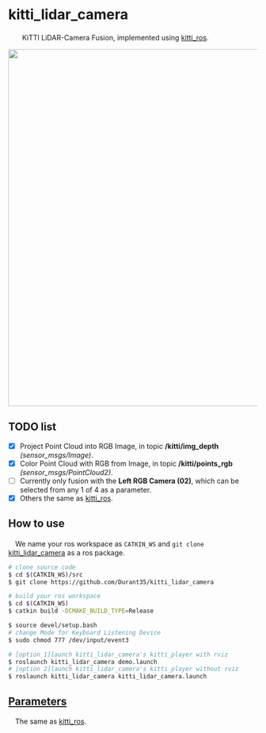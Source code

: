 # kitti_lidar_camera
　　KiTTI LiDAR-Camera Fusion, implemented using [kitti_ros](https://github.com/LidarPerception/kitti_ros).
<p align="center">
    <img src=".readme/demo.png" width="720px" alt=""/>
</p>

## TODO list
- [x] Project Point Cloud into RGB Image, in topic **/kitti/img_depth** _(sensor_msgs/Image)_.
- [x] Color Point Cloud with RGB from Image, in topic **/kitti/points_rgb** _(sensor_msgs/PointCloud2)_.
- [ ] Currently only fusion with the **Left RGB Camera (02)**, which can be selected from any 1 of 4 as a parameter.
- [x] Others the same as [kitti_ros](https://github.com/LidarPerception/kitti_ros#todo-list).

## How to use
　We name your ros workspace as `CATKIN_WS` and `git clone` [kitti_lidar_camera](https://github.com/Durant35/kitti_lidar_camera) as a ros package.
```sh
# clone source code
$ cd $(CATKIN_WS)/src
$ git clone https://github.com/Durant35/kitti_lidar_camera

# build your ros workspace
$ cd $(CATKIN_WS)
$ catkin build -DCMAKE_BUILD_TYPE=Release

$ source devel/setup.bash
# change Mode for Keyboard Listening Device
$ sudo chmod 777 /dev/input/event3

# [option 1]launch kitti_lidar_camera's kitti_player with rviz
$ roslaunch kitti_lidar_camera demo.launch
# [option 2]launch kitti_lidar_camera's kitti_player without rviz
$ roslaunch kitti_lidar_camera kitti_lidar_camera.launch
```


## [Parameters](./launch/kitti_lidar_camera.launch)
　The same as [kitti_ros](https://github.com/LidarPerception/kitti_ros#parameters).
